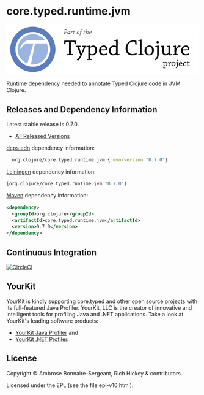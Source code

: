 # core.typed.runtime.jvm

<a href='http://typedclojure.org'><img src='images/part-of-typed-clojure-project.png'></a>

Runtime dependency needed to annotate Typed Clojure code in JVM Clojure.

## Releases and Dependency Information

Latest stable release is 0.7.0.

* [All Released Versions](https://search.maven.org/search?q=g:org.clojure%20AND%20a:core.typed.runtime.jvm)

[deps.edn](https://clojure.org/reference/deps_and_cli) dependency information:

```clj
  org.clojure/core.typed.runtime.jvm {:mvn/version "0.7.0"}
 ```

[Leiningen](https://github.com/technomancy/leiningen) dependency information:

```clojure
[org.clojure/core.typed.runtime.jvm "0.7.0"]
```

[Maven](https://maven.apache.org/) dependency information:

```XML
<dependency>
  <groupId>org.clojure</groupId>
  <artifactId>core.typed.runtime.jvm</artifactId>
  <version>0.7.0</version>
</dependency>
```

## Continuous Integration

[![CircleCI](https://circleci.com/gh/typedclojure/core.typed.runtime.jvm.svg?style=svg)](https://circleci.com/gh/typedclojure/core.typed.runtime.jvm)

## YourKit

YourKit is kindly supporting core.typed and other open source projects with its full-featured Java Profiler.
YourKit, LLC is the creator of innovative and intelligent tools for profiling
Java and .NET applications. Take a look at YourKit's leading software products:

* <a href="http://www.yourkit.com/java/profiler/index.jsp">YourKit Java Profiler</a> and
* <a href="http://www.yourkit.com/.net/profiler/index.jsp">YourKit .NET Profiler</a>.

## License

Copyright © Ambrose Bonnaire-Sergeant, Rich Hickey & contributors.

Licensed under the EPL (see the file epl-v10.html).
